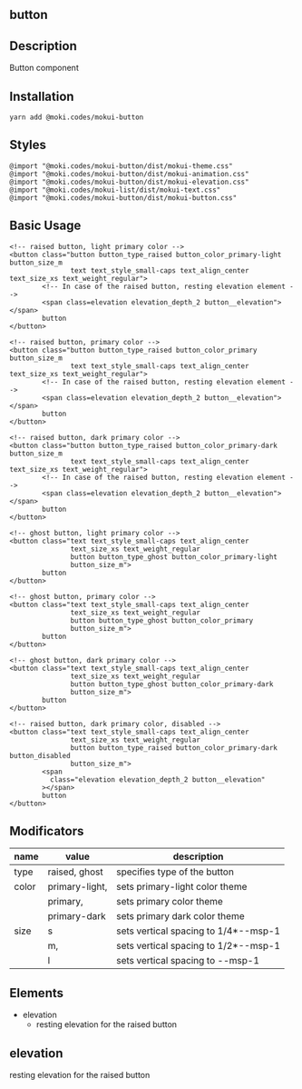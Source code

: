 button
--------------------------------------------------------------------------------


Description
--------------------------------------------------------------------------------
Button component

Installation
--------------------------------------------------------------------------------
```
yarn add @moki.codes/mokui-button
```

Styles
--------------------------------------------------------------------------------
```
@import "@moki.codes/mokui-button/dist/mokui-theme.css"
@import "@moki.codes/mokui-button/dist/mokui-animation.css"
@import "@moki.codes/mokui-button/dist/mokui-elevation.css"
@import "@moki.codes/mokui-list/dist/mokui-text.css"
@import "@moki.codes/mokui-button/dist/mokui-button.css"
```

Basic Usage
--------------------------------------------------------------------------------
```
<!-- raised button, light primary color -->
<button class="button button_type_raised button_color_primary-light button_size_m
               text text_style_small-caps text_align_center text_size_xs text_weight_regular">
        <!-- In case of the raised button, resting elevation element -->
        <span class=elevation elevation_depth_2 button__elevation"></span>
        button
</button>

<!-- raised button, primary color -->
<button class="button button_type_raised button_color_primary button_size_m
               text text_style_small-caps text_align_center text_size_xs text_weight_regular">
        <!-- In case of the raised button, resting elevation element -->
        <span class=elevation elevation_depth_2 button__elevation"></span>
        button
</button>

<!-- raised button, dark primary color -->
<button class="button button_type_raised button_color_primary-dark button_size_m
               text text_style_small-caps text_align_center text_size_xs text_weight_regular">
        <!-- In case of the raised button, resting elevation element -->
        <span class=elevation elevation_depth_2 button__elevation"></span>
        button
</button>

<!-- ghost button, light primary color -->
<button class="text text_style_small-caps text_align_center
               text_size_xs text_weight_regular
               button button_type_ghost button_color_primary-light
               button_size_m">
        button
</button>

<!-- ghost button, primary color -->
<button class="text text_style_small-caps text_align_center
               text_size_xs text_weight_regular
               button button_type_ghost button_color_primary
               button_size_m">
        button
</button>

<!-- ghost button, dark primary color -->
<button class="text text_style_small-caps text_align_center
               text_size_xs text_weight_regular
               button button_type_ghost button_color_primary-dark
               button_size_m">
        button
</button>

<!-- raised button, dark primary color, disabled -->
<button class="text text_style_small-caps text_align_center
               text_size_xs text_weight_regular
               button button_type_raised button_color_primary-dark button_disabled
               button_size_m">
        <span
          class="elevation elevation_depth_2 button__elevation"
        ></span>
        button
</button>
```

Modificators
--------------------------------------------------------------------------------
| name              | value             | description                          |
| ----------------- | ----------------- | ------------------------------------ |
| type              | raised, ghost     | specifies type of the button         |
| color             | primary-light,    | sets primary-light color theme       |
|                   | primary,          | sets primary color theme             |
|                   | primary-dark      | sets primary dark color theme        |
| size              | s                 | sets vertical spacing to 1/4*--msp-1 |
|                   | m,                | sets vertical spacing to 1/2*--msp-1 |
|                   | l                 | sets vertical spacing to --msp-1     |

Elements
--------------------------------------------------------------------------------
* elevation
  - resting elevation for the raised button

elevation
--------------------------------------------------------------------------------
resting elevation for the raised button
